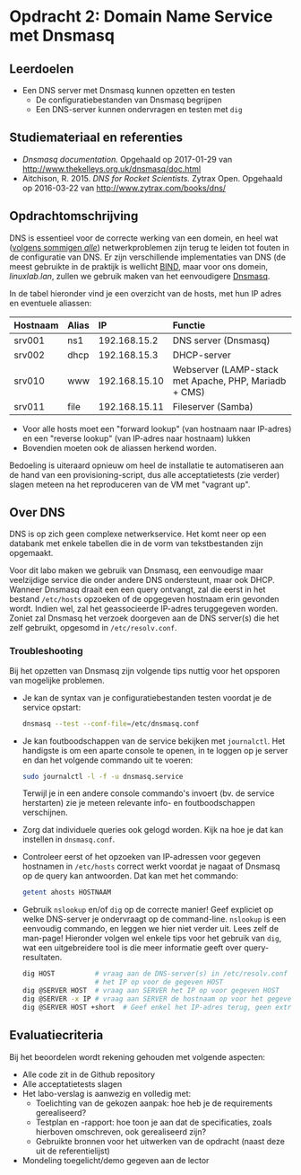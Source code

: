 # Opdracht 2: Domain Name Service met Dnsmasq

## Leerdoelen

- Een DNS server met Dnsmasq kunnen opzetten en testen
    - De configuratiebestanden van Dnsmasq begrijpen
    - Een DNS-server kunnen ondervragen en testen met `dig`

## Studiemateriaal en referenties

- *Dnsmasq documentation.* Opgehaald op 2017-01-29 van <http://www.thekelleys.org.uk/dnsmasq/doc.html>
- Aitchison, R. 2015. *DNS for Rocket Scientists.* Zytrax Open. Opgehaald op 2016-03-22 van <http://www.zytrax.com/books/dns/>

## Opdrachtomschrijving

DNS is essentieel voor de correcte werking van een domein, en heel wat ([volgens sommigen *alle*](http://www.krisbuytaert.be/blog/)) netwerkproblemen zijn terug te leiden tot fouten in de configuratie van DNS. Er zijn verschillende implementaties van DNS (de meest gebruikte in de praktijk is wellicht [BIND](https://www.isc.org/downloads/bind/), maar voor ons domein, *linuxlab.lan*, zullen we gebruik maken van het eenvoudigere [Dnsmasq](http://www.thekelleys.org.uk/dnsmasq/doc.html).

In de tabel hieronder vind je een overzicht van de hosts, met hun IP adres en eventuele aliassen:

| Hostnaam | Alias | IP            | Functie                                               |
| :--      | :---  | :---          | :---                                                  |
| srv001   | ns1   | 192.168.15.2  | DNS server (Dnsmasq)                                  |
| srv002   | dhcp  | 192.168.15.3  | DHCP-server                                           |
| srv010   | www   | 192.168.15.10 | Webserver (LAMP-stack met Apache, PHP, Mariadb + CMS) |
| srv011   | file  | 192.168.15.11 | Fileserver (Samba)                                    |

- Voor alle hosts moet een "forward lookup" (van hostnaam naar IP-adres) en een "reverse lookup" (van IP-adres naar hostnaam) lukken
- Bovendien moeten ook de aliassen herkend worden.

Bedoeling is uiteraard opnieuw om heel de installatie te automatiseren aan de hand van een provisioning-script, dus alle acceptatietests (zie verder) slagen meteen na het reproduceren van de VM met "vagrant up".

## Over DNS

DNS is op zich geen complexe netwerkservice. Het komt neer op een databank met enkele tabellen die in de vorm van tekstbestanden zijn opgemaakt.

Voor dit labo maken we gebruik van Dnsmasq, een eenvoudige maar veelzijdige service die onder andere DNS ondersteunt, maar ook DHCP. Wanneer Dnsmasq draait een een query ontvangt, zal die eerst in het bestand `/etc/hosts` opzoeken of de opgegeven hostnaam erin gevonden wordt. Indien wel, zal het geassocieerde IP-adres teruggegeven worden. Zoniet zal Dnsmasq het verzoek doorgeven aan de DNS server(s) die het zelf gebruikt, opgesomd in `/etc/resolv.conf`.

### Troubleshooting

Bij het opzetten van Dnsmasq zijn volgende tips nuttig voor het opsporen van mogelijke problemen.

- Je kan de syntax van je configuratiebestanden testen voordat je de service opstart:

    ```bash
    dnsmasq --test --conf-file=/etc/dnsmasq.conf
    ```

- Je kan foutboodschappen van de service bekijken met `journalctl`. Het handigste is om een aparte console te openen, in te loggen op je server en dan het volgende commando uit te voeren:

    ```bash
    sudo journalctl -l -f -u dnsmasq.service
    ```

    Terwijl je in een andere console commando's invoert (bv. de service herstarten) zie je meteen relevante info- en foutboodschappen verschijnen.
- Zorg dat individuele queries ook gelogd worden. Kijk na hoe je dat kan instellen in `dnsmasq.conf`.
- Controleer eerst of het opzoeken van IP-adressen voor gegeven hostnamen in `/etc/hosts` correct werkt voordat je nagaat of Dnsmasq op de query kan antwoorden. Dat kan met het commando:

    ```bash
    getent ahosts HOSTNAAM
    ```

- Gebruik `nslookup` en/of `dig` op de correcte manier! Geef expliciet op welke DNS-server je ondervraagt op de command-line. `nslookup` is een eenvoudig commando, en leggen we hier niet verder uit. Lees zelf de man-page! Hieronder volgen wel enkele tips voor het gebruik van `dig`, wat een uitgebreidere tool is die meer informatie geeft over query-resultaten.

    ```bash
    dig HOST          # vraag aan de DNS-server(s) in /etc/resolv.conf
                      # het IP op voor de gegeven HOST
    dig @SERVER HOST  # vraag aan SERVER het IP op voor gegeven HOST
    dig @SERVER -x IP # vraag aan SERVER de hostnaam op voor het gegeven IP-adres
    dig @SERVER HOST +short  # Geef enkel het IP-adres terug, geen extra info
    ```

## Evaluatiecriteria

Bij het beoordelen wordt rekening gehouden met volgende aspecten:

- Alle code zit in de Github repository
- Alle acceptatietests slagen
- Het labo-verslag is aanwezig en volledig met:
    * Toelichting van de gekozen aanpak: hoe heb je de requirements gerealiseerd?
    * Testplan en -rapport: hoe toon je aan dat de specificaties, zoals hierboven omschreven, ook gerealiseerd zijn?
    * Gebruikte bronnen voor het uitwerken van de opdracht (naast deze uit de referentielijst)
- Mondeling toegelicht/demo gegeven aan de lector
